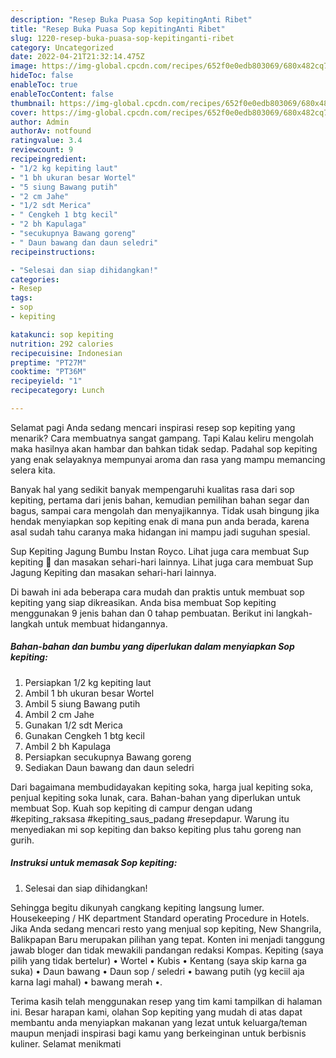 ```yaml
---
description: "Resep Buka Puasa Sop kepitingAnti Ribet"
title: "Resep Buka Puasa Sop kepitingAnti Ribet"
slug: 1220-resep-buka-puasa-sop-kepitinganti-ribet
category: Uncategorized
date: 2022-04-21T21:32:14.475Z
image: https://img-global.cpcdn.com/recipes/652f0e0edb803069/680x482cq70/sop-kepiting-foto-resep-utama.jpg
hideToc: false
enableToc: true
enableTocContent: false
thumbnail: https://img-global.cpcdn.com/recipes/652f0e0edb803069/680x482cq70/sop-kepiting-foto-resep-utama.jpg
cover: https://img-global.cpcdn.com/recipes/652f0e0edb803069/680x482cq70/sop-kepiting-foto-resep-utama.jpg
author: Admin
authorAv: notfound
ratingvalue: 3.4
reviewcount: 9
recipeingredient:
- "1/2 kg kepiting laut"
- "1 bh ukuran besar Wortel"
- "5 siung Bawang putih"
- "2 cm Jahe"
- "1/2 sdt Merica"
- " Cengkeh 1 btg kecil"
- "2 bh Kapulaga"
- "secukupnya Bawang goreng"
- " Daun bawang dan daun seledri"
recipeinstructions:

- "Selesai dan siap dihidangkan!"
categories:
- Resep
tags:
- sop
- kepiting

katakunci: sop kepiting 
nutrition: 292 calories
recipecuisine: Indonesian
preptime: "PT27M"
cooktime: "PT36M"
recipeyield: "1"
recipecategory: Lunch

---
```



Selamat pagi Anda sedang mencari inspirasi resep sop kepiting yang menarik? Cara membuatnya sangat gampang. Tapi Kalau keliru mengolah maka hasilnya akan hambar dan bahkan tidak sedap. Padahal sop kepiting yang enak selayaknya mempunyai aroma dan rasa yang mampu memancing selera kita.


Banyak hal yang sedikit banyak mempengaruhi kualitas rasa dari sop kepiting, pertama dari jenis bahan, kemudian pemilihan bahan segar dan bagus, sampai cara mengolah dan menyajikannya. Tidak usah bingung jika hendak menyiapkan sop kepiting enak di mana pun anda berada, karena asal sudah tahu caranya maka hidangan ini mampu jadi suguhan spesial.

Sup Kepiting Jagung Bumbu Instan Royco. Lihat juga cara membuat Sup kepiting 🦀 dan masakan sehari-hari lainnya. Lihat juga cara membuat Sup Jagung Kepiting dan masakan sehari-hari lainnya.


Di bawah ini ada beberapa cara mudah dan praktis untuk membuat sop kepiting yang siap dikreasikan. Anda bisa membuat Sop kepiting menggunakan 9 jenis bahan dan 0 tahap pembuatan. Berikut ini langkah-langkah untuk membuat hidangannya.

<!--inarticleads1-->

##### Bahan-bahan dan bumbu yang diperlukan dalam menyiapkan Sop kepiting:

1. Persiapkan 1/2 kg kepiting laut
1. Ambil 1 bh ukuran besar Wortel
1. Ambil 5 siung Bawang putih
1. Ambil 2 cm Jahe
1. Gunakan 1/2 sdt Merica
1. Gunakan  Cengkeh 1 btg kecil
1. Ambil 2 bh Kapulaga
1. Persiapkan secukupnya Bawang goreng
1. Sediakan  Daun bawang dan daun seledri


Dari bagaimana membudidayakan kepiting soka, harga jual kepiting soka, penjual kepiting soka lunak, cara. Bahan-bahan yang diperlukan untuk membuat Sop. Kuah sop kepiting di campur dengan udang #kepiting_raksasa #kepiting_saus_padang #resepdapur. Warung itu menyediakan mi sop kepiting dan bakso kepiting plus tahu goreng nan gurih. 

<!--inarticleads2-->

##### Instruksi untuk memasak Sop kepiting:


1. Selesai dan siap dihidangkan!

Sehingga begitu dikunyah cangkang kepiting langsung lumer. Housekeeping / HK department Standard operating Procedure in Hotels. Jika Anda sedang mencari resto yang menjual sop kepiting, New Shangrila, Balikpapan Baru merupakan pilihan yang tepat. Konten ini menjadi tanggung jawab bloger dan tidak mewakili pandangan redaksi Kompas. Kepiting (saya pilih yang tidak bertelur) • Wortel • Kubis • Kentang (saya skip karna ga suka) • Daun bawang • Daun sop / seledri • bawang putih (yg keciil aja karna lagi mahal) • bawang merah •. 

Terima kasih telah menggunakan resep yang tim kami tampilkan di halaman ini. Besar harapan kami, olahan Sop kepiting yang mudah di atas dapat membantu anda menyiapkan makanan yang lezat untuk keluarga/teman maupun menjadi inspirasi bagi kamu yang berkeinginan untuk berbisnis kuliner. Selamat menikmati
